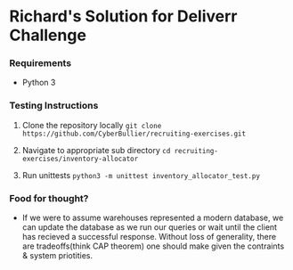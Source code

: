 
# Richard's Solution for Deliverr Challenge
### Requirements
- Python 3

### Testing Instructions

1. Clone the repository locally
`git clone https://github.com/CyberBullier/recruiting-exercises.git`

2. Navigate to appropriate sub directory
`cd recruiting-exercises/inventory-allocator`

3. Run unittests
`python3 -m unittest inventory_allocator_test.py `

### Food for thought?
- If we were to assume warehouses represented a modern database, we can update the database as we run our queries or wait until the client has recieved
a successful response. Without loss of generality, there are tradeoffs(think CAP theorem) one should make given the contraints & system priotities.
